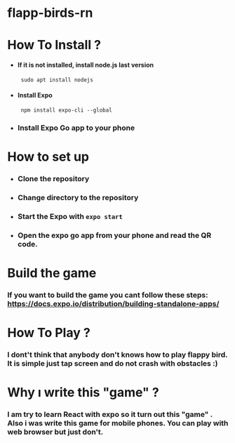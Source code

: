 # flapp-birds-rn

# **How To Install ?**

- #### If it is not installed, install node.js last version 
    `  sudo apt install nodejs `
- #### Install Expo
     ` npm install expo-cli --global`
- ### Install Expo Go app to your phone
# **How to set up**

- ### Clone the repository
- ### Change directory to the repository
- ### Start the Expo with `expo start`
- ### Open the expo go app from your phone and read the QR code.

# **Build the game**

### If you want to build the game you cant follow these steps: https://docs.expo.io/distribution/building-standalone-apps/


#  **How To Play ?** 

### I dont't think that anybody don't knows how to play flappy bird. It is simple just tap screen and do not crash with obstacles :)

# **Why ı write this "game" ?**

### I am try to learn React with expo so it turn out this "game" . Also i was write this game for mobile phones. You can play with web browser but just don't.

